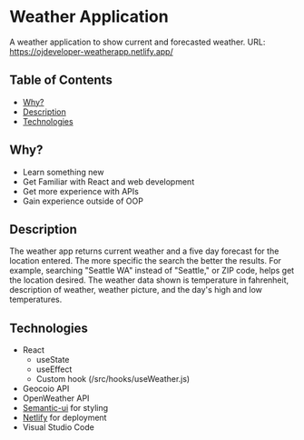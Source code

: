 # Weather Application

A weather application to show current and forecasted weather.
URL: https://ojdeveloper-weatherapp.netlify.app/

## Table of Contents
* [Why?](#why?)
* [Description](#Description)
* [Technologies](#Technologies)

## Why?
* Learn something new
* Get Familiar with React and web development
* Get more experience with APIs
* Gain experience outside of OOP

## Description

The weather app returns current weather and a five day forecast for the location entered. The more specific the search the better the results. For example, searching "Seattle WA" instead of "Seattle," or ZIP code, helps get the location desired. The weather data shown is temperature in fahrenheit, description of weather, weather picture, and the day's high and low temperatures.

## Technologies

* React
  - useState
  - useEffect
  - Custom hook (/src/hooks/useWeather.js)
* Geocoio API
* OpenWeather API
* [Semantic-ui](https://semantic-ui.com/) for styling
* [Netlify](https://www.netlify.com/) for deployment
* Visual Studio Code
